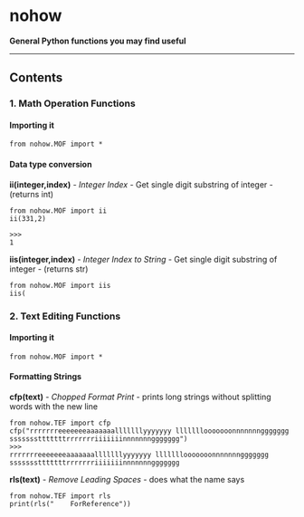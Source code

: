 # nohow

**General Python functions you may find useful**

----------

## Contents
### 1. Math Operation Functions
#### Importing it
	from nohow.MOF import *

#### Data type conversion
**ii(integer,index)** - *Integer Index* - Get single digit substring of integer - (returns int)

	from nohow.MOF import ii
	ii(331,2)
	
	>>>
	1

**iis(integer,index)** - *Integer Index to String* - Get single digit substring of integer - (returns str)

	from nohow.MOF import iis
	iis(


### 2. Text Editing Functions

#### Importing it
	from nohow.MOF import *

#### Formatting Strings
**cfp(text)** - *Chopped Format Print* - prints long strings without splitting words with the new line

	from nohow.TEF import cfp
	cfp("rrrrrrreeeeeeeaaaaaaalllllllyyyyyyy lllllllooooooonnnnnnnggggggg ssssssstttttttrrrrrrriiiiiiinnnnnnnggggggg")
	>>>
	rrrrrrreeeeeeeaaaaaaalllllllyyyyyyy lllllllooooooonnnnnnnggggggg
	ssssssstttttttrrrrrrriiiiiiinnnnnnnggggggg

**rls(text)** - *Remove Leading Spaces* - does what the name says

	from nohow.TEF import rls
	print(rls("    ForReference"))
